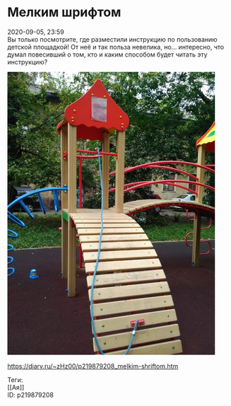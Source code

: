 Мелким шрифтом
===============

   
 2020-09-05, 23:59   
  Вы только посмотрите, где разместили инструкцию по пользованию детской площадкой! От неё и так польза невелика, но... интересно, что думал повесивший о том, кто и каким способом будет читать эту инструкцию?   
   
   [![](pics/4oxKO1Pl.jpg)](https://i.imgur.com/4oxKO1P.jpg)     
    
 <https://diary.ru/~zHz00/p219879208_melkim-shriftom.htm>   
   
 Теги:   
 [[Ая]]   
 ID: p219879208